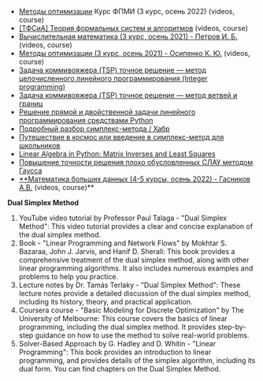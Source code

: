 
- [Методы оптимизации](https://www.youtube.com/playlist?list=PL4_hYwCyhAvapGcXozGtckmszC1Oz8LGH) Курс ФПМИ (3 курс, осень 2022) (videos, course)
- [[ТФСиА] Теория формальных систем и алгоритмов](https://www.youtube.com/playlist?list=PL4_hYwCyhAva1uSJOhs4RFax7eK8KmZF5) (videos, course)
- [Вычислительная математика (3 курс, осень 2021) - Петров И. Б.](https://www.youtube.com/watch?v=uSk6b30J5AM&list=PL4_hYwCyhAvaCvJQUwwEz015R-YLT0Fsj) (videos, course)
- [Методы оптимизации (3 курс, осень 2021) - Осипенко К. Ю.](https://www.youtube.com/watch?v=bNERD5wpZXk&list=PL4_hYwCyhAvZfqnKGzYEdWnb810PVmcGe) (videos, course)
- [Задача коммивояжера (TSP) точное решение — метод целочисленного линейного программирования (Integer programming)](https://habr.com/ru/articles/711708/)
- [Задача коммивояжера (TSP) точное решение — метод ветвей и границ](https://habr.com/ru/articles/708072/)
- [Решение прямой и двойственной задачи линейного программирования средствами Python](https://m.habr.com/ru/post/336480/)
- [Подробный разбор симплекс-метода / Хабр](https://habr.com/ru/post/474286/)
- [Путешествие в космос или введение в симплекс-метод для школьников](https://habr.com/ru/articles/718460/)
- [Linear Algebra in Python: Matrix Inverses and Least Squares](https://realpython.com/python-linear-algebra/)
- [Повышение точности решения плохо обусловленных СЛАУ методом Гаусса](https://habr.com/ru/articles/734844/)
- [**Математика больших данных (4-5 курсы, осень 2022) - Гасников А.В.](https://www.youtube.com/playlist?list=PL4_hYwCyhAvZIqYnUHqHf7g0G74gPOHo1) (videos, course)**

**Dual Simplex Method**

1. YouTube video tutorial by Professor Paul Talaga - "Dual Simplex Method": This video tutorial provides a clear and concise explanation of the dual simplex method.
2. Book - "Linear Programming and Network Flows" by Mokhtar S. Bazaraa, John J. Jarvis, and Hanif D. Sherali: This book provides a comprehensive treatment of the dual simplex method, along with other linear programming algorithms. It also includes numerous examples and problems to help you practice.
3. Lecture notes by Dr. Tamás Terlaky - "Dual Simplex Method": These lecture notes provide a detailed discussion of the dual simplex method, including its history, theory, and practical application.
4. Coursera course - "Basic Modeling for Discrete Optimization" by The University of Melbourne: This course covers the basics of linear programming, including the dual simplex method. It provides step-by-step guidance on how to use the method to solve real-world problems.
5. Solver-Based Approach by G. Hadley and D. Whitin - "Linear Programming": This book provides an introduction to linear programming, and provides details of the simplex algorithm, including its dual form. You can find chapters on the Dual Simplex Method.